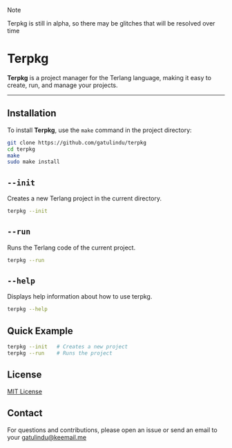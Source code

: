 > [!NOTE]
> Terpkg is still in alpha, so there may be glitches that will be resolved over time

# Terpkg

**Terpkg** is a project manager for the Terlang language, making it easy to create, run, and manage your projects.

---

## Installation

To install **Terpkg**, use the `make` command in the project directory:

```bash
git clone https://github.com/gatulindu/terpkg
cd terpkg
make
sudo make install
```
## `--init`
Creates a new Terlang project in the current directory.

```bash
terpkg --init
```
## `--run`

Runs the Terlang code of the current project.

```bash
terpkg --run
```
## `--help`
Displays help information about how to use terpkg.

```bash
terpkg --help
```
## Quick Example

```bash
terpkg --init   # Creates a new project
terpkg --run    # Runs the project
```
## License

[MIT License](https://github.com/gatulindu/terpkg/blob/main/LICENSE)

## Contact
For questions and contributions, please open an issue or send an email to your gatulindu@keemail.me
